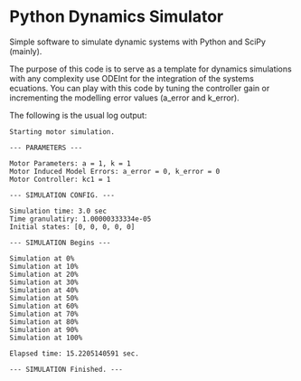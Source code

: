 # Python Dynamics Simulator
Simple software to simulate dynamic systems with Python and SciPy (mainly).

The purpose of this code is to serve as a template for dynamics simulations with any complexity use ODEInt for the integration of the systems ecuations.
You can play with this code by tuning the controller gain or incrementing the modelling error values (a_error and k_error).

The following is the usual log output:
```
Starting motor simulation.

--- PARAMETERS --- 
 
Motor Parameters: a = 1, k = 1
Motor Induced Model Errors: a_error = 0, k_error = 0
Motor Controller: kc1 = 1

--- SIMULATION CONFIG. ---

Simulation time: 3.0 sec
Time granulatiry: 1.00000333334e-05
Initial states: [0, 0, 0, 0, 0]

--- SIMULATION Begins ---

Simulation at 0%
Simulation at 10%
Simulation at 20%
Simulation at 30%
Simulation at 40%
Simulation at 50%
Simulation at 60%
Simulation at 70%
Simulation at 80%
Simulation at 90%
Simulation at 100%

Elapsed time: 15.2205140591 sec.

--- SIMULATION Finished. ---

```
